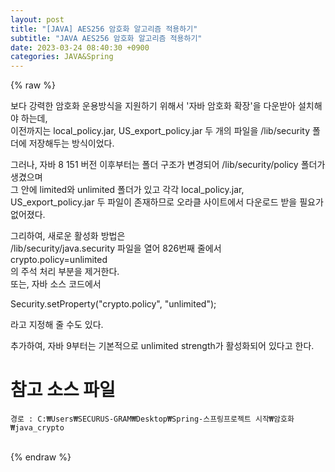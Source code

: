 ```yaml
---  
layout: post  
title: "[JAVA] AES256 암호화 알고리즘 적용하기"  
subtitle: "JAVA AES256 암호화 알고리즘 적용하기"  
date: 2023-03-24 08:40:30 +0900  
categories: JAVA&Spring  
---  
```

{% raw %}  
  
보다 강력한 암호화 운용방식을 지원하기 위해서 '자바 암호화 확장'을 다운받아 설치해야 하는데,   
이전까지는 local_policy.jar, US_export_policy.jar 두 개의 파일을 <java-home>/lib/security 폴더에 저장해두는 방식이었다.  
  
  
  
그러나, 자바 8 151 버전 이후부터는 폴더 구조가 변경되어 <java-home>/lib/security/policy 폴더가 생겼으며   
그 안에 limited와 unlimited 폴더가 있고 각각 local_policy.jar, US_export_policy.jar 두 파일이 존재하므로 오라클 사이트에서 다운로드 받을 필요가 없어졌다.  
  
그리하여, 새로운 활성화 방법은  
<java-home>/lib/security/java.security 파일을 열어 826번째 줄에서  
 crypto.policy=unlimited  
의 주석 처리 부분을 제거한다.  
또는, 자바 소스 코드에서  
  
Security.setProperty("crypto.policy", "unlimited");  
  
라고 지정해 줄 수도 있다.  
  
추가하여, 자바 9부터는 기본적으로 unlimited strength가 활성화되어 있다고 한다.   
  
  
# 참고 소스 파일  
  
	경로 : C:₩Users₩SECURUS-GRAM₩Desktop₩Spring-스프링프로젝트 시작₩암호화₩java_crypto  
  
                                                                                                                                                                                                                                                                                                                                                                                                
{% endraw %}